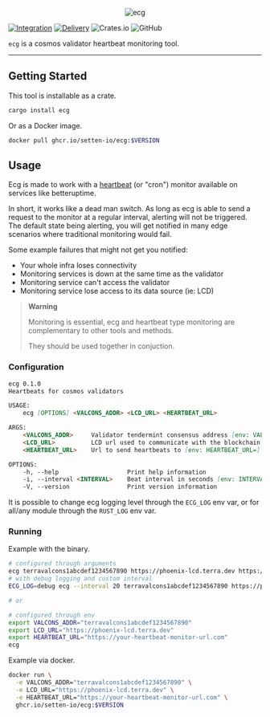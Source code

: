 <p align="center">
  <img src="https://user-images.githubusercontent.com/26155267/179846683-a5e09b59-7344-4b88-be20-4b2a0fa0f610.png" alt="ecg"></img>
</p>

[![Integration](https://github.com/setten-io/ecg/actions/workflows/integration.yaml/badge.svg)](https://github.com/setten-io/ecg/actions/workflows/integration.yaml)
[![Delivery](https://github.com/setten-io/ecg/actions/workflows/delivery.yaml/badge.svg)](https://github.com/setten-io/ecg/actions/workflows/delivery.yaml)
![Crates.io](https://img.shields.io/crates/v/ecg)
![GitHub](https://img.shields.io/github/license/setten-io/ecg)

`ecg` is a cosmos validator heartbeat monitoring tool.

---

## Getting Started

This tool is installable as a crate.

```bash
cargo install ecg
```

Or as a Docker image.

```bash
docker pull ghcr.io/setten-io/ecg:$VERSION
```

## Usage

Ecg is made to work with a [heartbeat](](https://betterstack.com/community/guides/monitoring/what-is-cron-monitoring/)) (or "cron") monitor available on services like betteruptime.

In short, it works like a dead man switch.
As long as ecg is able to send a request to the monitor at a regular interval, alerting will not be triggered.
The default state being alerting, you will get notified in many edge scenarios where traditional monitoring would fail.

Some example failures that might not get you notified:

- Your whole infra loses connectivity
- Monitoring services is down at the same time as the validator
- Monitoring service can't access the validator
- Monitoring service lose access to its data source (ie: LCD)

> **Warning**
>
> Monitoring is essential, ecg and heartbeat type monitoring are complementary to other tools and methods.
>
> They should be used together in conjuction.

### Configuration

```md
ecg 0.1.0
Heartbeats for cosmos validators

USAGE:
    ecg [OPTIONS] <VALCONS_ADDR> <LCD_URL> <HEARTBEAT_URL>

ARGS:
    <VALCONS_ADDR>     Validator tendermint consensus address [env: VALCONS_ADDR=]
    <LCD_URL>          LCD url used to communicate with the blockchain [env: LCD_URL=]
    <HEARTBEAT_URL>    Url to send heartbeats to [env: HEARTBEAT_URL=]

OPTIONS:
    -h, --help                   Print help information
    -i, --interval <INTERVAL>    Beat interval in seconds [env: INTERVAL=] [default: 10]
    -V, --version                Print version information
```

It is possible to change ecg logging level through the `ECG_LOG` env var, or for all/any module through the `RUST_LOG` env var.

### Running

Example with the binary.

```bash
# configured through arguments
ecg terravalcons1abcdef1234567890 https://phoenix-lcd.terra.dev https://your-heartbeat-monitor-url.com
# with debug logging and custom interval
ECG_LOG=debug ecg --interval 20 terravalcons1abcdef1234567890 https://phoenix-lcd.terra.dev https://your-heartbeat-monitor-url.com

# or

# configured through env
export VALCONS_ADDR="terravalcons1abcdef1234567890"
export LCD_URL="https://phoenix-lcd.terra.dev"
export HEARTBEAT_URL="https://your-heartbeat-monitor-url.com"
ecg
```

Example via docker.

```bash
docker run \
  -e VALCONS_ADDR="terravalcons1abcdef1234567890" \
  -e LCD_URL="https://phoenix-lcd.terra.dev" \
  -e HEARTBEAT_URL="https://your-heartbeat-monitor-url.com" \
  ghcr.io/setten-io/ecg:$VERSION
```
